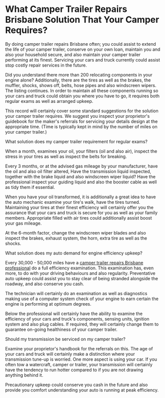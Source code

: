 # What Camper Trailer Repairs Brisbane Solution That Your Camper Requires?

By doing camper trailer repairs Brisbane often; you could assist to extend the life of your camper trailer, conserve on your own loan, maintain you and also your household secure, and also maintain your camper trailer performing at its finest. Servicing your cars and truck currently could assist stop costly repair services in the future.

Did you understand there more than 200 relocating components in your engine alone? Additionally, there are the tires as well as the brakes, the muffler, shocks, shows off, belts, hose pipes and also windscreen wipers. The listing continues. In order to maintain all these components running so your cars and truck could obtain you where you have to go, it requires both regular exams as well as arranged upkeep.

This record will certainly cover some standard suggestions for the solution your camper trailer requires. We suggest you inspect your proprietor's guidebook for the maker's referrals for servicing your details design at the appropriate time. (Time is typically kept in mind by the number of miles on your camper trailer.)

What solution does my camper trailer requirement for regular exams?

When a month, examines your oil, your filters (oil and also air), inspect the stress in your tires as well as inspect the belts for breaking.

Every 3 months, or at the advised gas mileage by your manufacturer, have the oil and also oil filter altered, Have the transmission liquid inspected, together with the brake liquid and also windscreen wiper liquid? Have the professional inspect your guiding liquid and also the booster cable as well as tidy them if essential.

When you have your oil transformed, it is additionally a great idea to have the auto mechanic examine your tire's walk, have the tires turned. Maintaining your tires at their finest efficiency will certainly offer you the assurance that your cars and truck is secure for you as well as your family members. Appropriate filled with air tires could additionally assist boost your gas mileage.

At the 6-month factor, change the windscreen wiper blades and also inspect the brakes, exhaust system, the horn, extra tire as well as the shocks.

What solution does my auto demand for engine efficiency upkeep?

Every 30,000 - 50,000 miles have a [camper trailer repairs Brisbane professional](https://allbrandcs.com.au/insurance-repairs/) do a full efficiency examination. This examination has, even more, to do with your driving behaviours and also regularity. Preventative auto upkeep could assist you to stay clear of being stranded alongside the roadway, and also conserve you cash.

The technician will certainly do an examination as well as diagnostics making use of a computer system check of your engine to earn certain the engine is performing at optimum degrees.

Below the professional will certainly have the ability to examine the efficiency of your cars and truck's components, sensing units, ignition system and also plug cables. If required, they will certainly change them to guarantee on-going healthiness of your camper trailer.

Should my transmission be serviced on my camper trailer?

Examine your proprietor's handbook for the referrals on this. The age of your cars and truck will certainly make a distinction where your transmission tune-up is worried. One more aspect is using your car. If you often tow a watercraft, camper or trailer, your transmission will certainly have the tendency to run hotter compared to if you are not drawing anything behind it.

Precautionary upkeep could conserve you cash in the future and also provide you comfort understanding your auto is running at peak efficiency.
